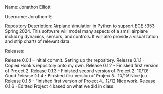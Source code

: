 Name: Jonathon Elliott

Username: Jonathon-E

Repository Description: Airplane simulation in Python to support ECE 5353 Spring 2024.
                        This software will model many aspects of a small airplane including dynamics, sensors, and controls.
                        It will also provide a visualization and strip charts of relevant data.

Releases:

Release 0.0.1 – Initial commit. Setting up the repository.
Release 0.1.1 - Copied Hook's repository onto my own.
Release 0.1.2 - Finished first version of Project 2.
Release 0.1.3 - Finished second version of Project 2. 10/10!  Good
Release 0.1.4 - Finished first version of Project 3.. 10/10!  Nice job
Release 0.1.5 - Finished first version of Project 4.. 12/12 Nice work.
Release 0.1.6 - Editted Project 4 based on what we did in class
